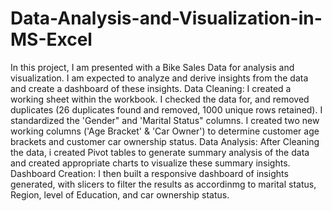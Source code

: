 # Data-Analysis-and-Visualization-in-MS-Excel
In this project, I am presented with a Bike Sales Data for analysis and visualization. I am expected to analyze and derive insights from the data and create a dashboard of these insights.
Data  Cleaning: I created a working sheet within the workbook. I checked the data for, and removed duplicates (26 duplicates found and removed, 1000 unique rows retained).
I standardized the 'Gender" and 'Marital Status" columns.
I created two new working columns ('Age Bracket' & 'Car Owner') to determine customer age brackets and customer car ownership status. 
Data Analysis: After Cleaning the data, i created Pivot tables to generate summary analysis of the data and created appropriate charts to visualize these summary insights.
Dashboard Creation: I then built a responsive dashboard of insights generated, with slicers to filter the results as accordinmg to marital status, Region, level of Education, and car ownership status. 
